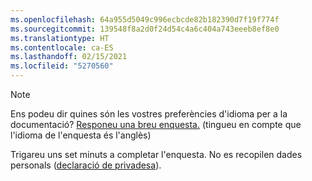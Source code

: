 ```yaml
---
ms.openlocfilehash: 64a955d5049c996ecbcde82b182390d7f19f774f
ms.sourcegitcommit: 139548f8a2d0f24d54c4a6c404a743eeeb8ef8e0
ms.translationtype: HT
ms.contentlocale: ca-ES
ms.lasthandoff: 02/15/2021
ms.locfileid: "5270560"
---
```

> [!NOTE]
>Ens podeu dir quines són les vostres preferències d'idioma per a la documentació? [Responeu una breu enquesta.](https://aka.ms/BAG_Docs_Language_Survey) (tingueu en compte que l'idioma de l'enquesta és l'anglès)
>
>Trigareu uns set minuts a completar l'enquesta. No es recopilen dades personals ([declaració de privadesa](https://go.microsoft.com/fwlink/?LinkId=521839)).
